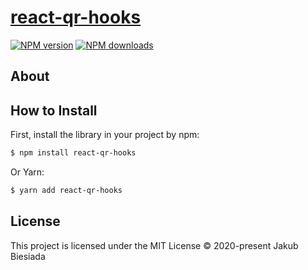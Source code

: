 # [react-qr-hooks](https://github.com/jb1905/react-qr-hooks)

[![NPM version](http://img.shields.io/npm/v/react-qr-hooks.svg?style=flat-square)](https://www.npmjs.com/package/react-qr-hooks)
[![NPM downloads](http://img.shields.io/npm/dm/react-qr-hooks.svg?style=flat-square)](https://www.npmjs.com/package/react-qr-hooks)

## About

## How to Install
First, install the library in your project by npm:
```sh
$ npm install react-qr-hooks
```

Or Yarn:
```sh
$ yarn add react-qr-hooks
```

## License
This project is licensed under the MIT License © 2020-present Jakub Biesiada
